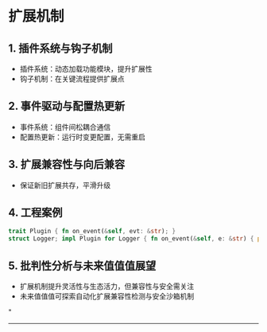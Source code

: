 ﻿# 扩展机制

## 1. 插件系统与钩子机制

- 插件系统：动态加载功能模块，提升扩展性
- 钩子机制：在关键流程提供扩展点

## 2. 事件驱动与配置热更新

- 事件系统：组件间松耦合通信
- 配置热更新：运行时变更配置，无需重启

## 3. 扩展兼容性与向后兼容

- 保证新旧扩展共存，平滑升级

## 4. 工程案例

```rust
trait Plugin { fn on_event(&self, evt: &str); }
struct Logger; impl Plugin for Logger { fn on_event(&self, e: &str) { println!("log:{e}"); } }
```

## 5. 批判性分析与未来值值值展望

- 扩展机制提升灵活性与生态活力，但兼容性与安全需关注
- 未来值值值可探索自动化扩展兼容性检测与安全沙箱机制

"

---
